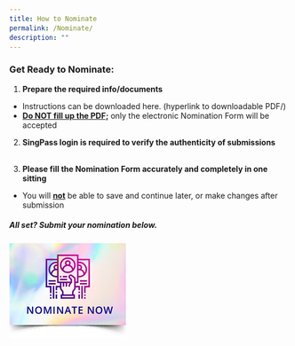 ```yaml
---
title: How to Nominate
permalink: /Nominate/
description: ""
---
```

### Get Ready to Nominate:

1. **Prepare the required info/documents**<br>
* Instructions can be downloaded here. (hyperlink to downloadable PDF/)<br>
* <b><u>Do NOT fill up the PDF;</u></b> only the electronic Nomination Form will be accepted<br>

2. **SingPass login is required to verify the authenticity of submissions**<br><br>

3. **Please fill the Nomination Form accurately and completely in one sitting**<br>
* You will <b><u>not</u></b> be able to save and continue later, or make changes after submission<br>

##### All set? <b>Submit your nomination below.</b>
<p><a href="https://form.gov.sg/">
<img src="/images/Nominate%20Button/nomination-button2-210x173px.png" alt="Nominate now" style="width:210px;">
</a></p>